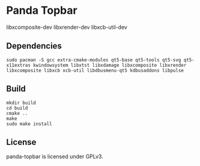 # Panda Topbar

libxcomposite-dev libxrender-dev libxcb-util-dev

## Dependencies

`sudo pacman -S gcc extra-cmake-modules qt5-base qt5-tools qt5-svg qt5-x11extras kwindowsystem libxtst libxdamage libxcomposite libxrender libxcomposite libxcb xcb-util libdbusmenu-qt5 kdbusaddons libpulse`

## Build

```
mkdir build
cd build
cmake ..
make
sudo make install
```

## License

panda-topbar is licensed under GPLv3.